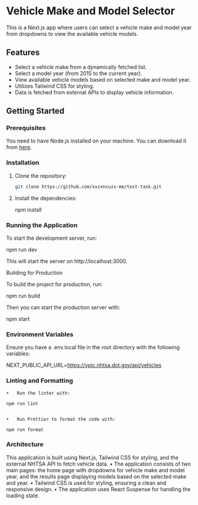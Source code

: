 # Vehicle Make and Model Selector

This is a Next.js app where users can select a vehicle make and model year from dropdowns to view the available vehicle models.

## Features

- Select a vehicle make from a dynamically fetched list.
- Select a model year (from 2015 to the current year).
- View available vehicle models based on selected make and model year.
- Utilizes Tailwind CSS for styling.
- Data is fetched from external APIs to display vehicle information.

## Getting Started

### Prerequisites

You need to have Node.js installed on your machine. You can download it from [here](https://nodejs.org/).

### Installation

1. Clone the repository:

   ```bash
   git clone https://github.com/xxzxncuzx-me/test-task.git

   ```

2. Install the dependencies:

   npm install

### Running the Application

To start the development server, run:

npm run dev

This will start the server on http://localhost:3000.

Building for Production

To build the project for production, run:

npm run build

Then you can start the production server with:

npm start

### Environment Variables

Ensure you have a .env.local file in the root directory with the following variables:

NEXT_PUBLIC_API_URL=https://vpic.nhtsa.dot.gov/api/vehicles

### Linting and Formatting

    •	Run the linter with:

    npm run lint


    •	Run Prettier to format the code with:

    npm run format

### Architecture

This application is built using Next.js, Tailwind CSS for styling, and the external NHTSA API to fetch vehicle data.
• The application consists of two main pages: the home page with dropdowns for vehicle make and model year, and the results page displaying models based on the selected make and year.
• Tailwind CSS is used for styling, ensuring a clean and responsive design.
• The application uses React Suspense for handling the loading state.
